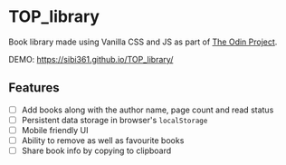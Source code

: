 # TOP_library

Book library made using Vanilla CSS and JS as part of [The Odin Project](https://www.theodinproject.com/).

DEMO: https://sibi361.github.io/TOP_library/

## Features

-   [ ] Add books along with the author name, page count and read status
-   [ ] Persistent data storage in browser's `localStorage`
-   [ ] Mobile friendly UI
-   [ ] Ability to remove as well as favourite books
-   [ ] Share book info by copying to clipboard
